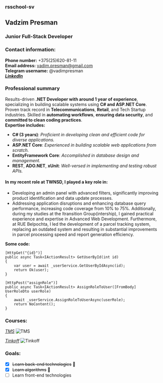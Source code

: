### rsschool-sv
## **Vadzim Presman** 
### **Junior Full-Stack Developer**
### **Contact information:** 
**Phone number:** +375(25)620-81-11  
**Email address:** vadim.presman@gmail.com  
**Telegram username:** @vadimpresman  
[**_LinkedIn_**](https://www.linkedin.com/in/vadimpresman/)

### **Professional summary**
Results-driven **.NET Developer with around 1 year of experience**, specializing in building scalable systems using **C# and ASP.NET Core**. Proven track record in **Telecommunications**, **Retail**, and Tech Startup industries. Skilled in **automating workflows**, **ensuring data security**, and **committed to clean coding practices**.  
**Expertise includes:**
+ **C# (3 years)**: _Proficient in developing clean and efficient code for diverse applications._
+ **ASP.NET Core**: _Experienced in building scalable web applications from scratch._
+ **EntityFramework Core**: _Accomplished in database design and management._
+ **REST**, **ADO.NET**, **xUnit**: _Well-versed in implementing and testing robust APIs._

#### **In my recent role at TWNSD, I played a key role in:**
+ Developing an admin panel with advanced filters, significantly improving product identification and data update processes.
+ Addressing application disruptions and enhancing database query performance, increasing code coverage from 10% to 75%.
Additionally, during my studies at the Itransition Group(intership), I gained practical experience and expertise in Advanced Web Development.
Furthermore, at RUE Belpochta, I led the development of a parcel tracking system, replacing an outdated system and resulting in substantial improvements in parcel processing speed and report generation efficiency.

**Some code:**
```
[HttpGet("{id}")]
public async Task<IActionResult> GetUserById(int id)
{
    var user = await _userService.GetUserByIdAsync(id);
    return Ok(user);
}

[HttpPost("assignRole")]
public async Task<IActionResult> AssignRoleToUser([FromBody] UserRoleDto userRole)
{
    await _userService.AssignRoleToUserAsync(userRole);
    return NoContent();
}
```
### Courses:
[_TMS_](https://teachmeskills.by/)
![TMS](https://kappa.lol/l7zkp)

[_Tinkoff_](https://www.tbank.ru/)
![Tinkoff](https://kappa.lol/zyPjZ)

### Goals:
- [x] ~~Learn back-end technologies~~ :tada:
- [x] ~~Learn algorithms~~ :tada:
- [ ] Learn front-end technologies
